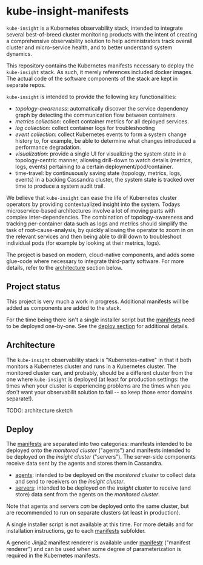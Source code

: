 # kube-insight-manifests

`kube-insight` is a Kubernetes observability stack, intended to integrate
several best-of-breed cluster monitoring products with the intent of creating
a comprehensive observability solution to help administrators track overall
cluster and micro-service health, and to better understand system dynamics.

This repository contains the Kubernetes manifests necessary to deploy the
`kube-insight` stack. As such, it merely references included docker images. The
actual code of the software components of the stack are kept in separate repos.

`kube-insight` is intended to provide the following key functionalities:

- *topology-awareness*: automatically discover the service dependency graph by
  detecting the communication flow between containers.
- *metrics collection*: collect container metrics for all deployed services.
- *log collection*: collect container logs for troubleshooting
- *event collection*: collect Kubernetes events to form a system change history
  to, for example, be able to determine what changes introduced a performance
  degradation.
- *visualization*: provide a single UI for visualizing the system state in a
  topology-centric manner, allowing drill-down to watch details (metrics, logs,
  events) pertaining to a certain deployment/pod/container.
- time-travel: by continusously saving state (topology, metrics, logs, events)
  in a backing Cassandra cluster, the system state is tracked over time to
  produce a system audit trail.

We believe that `kube-insight` can ease the life of Kubernetes cluster operators
by providing contextualized insight into the system. Todays microservice-based
architectures involve a lot of moving parts with complex inter-dependencies. The
combination of topology-awareness and tracking per-container data such as logs
and metrics should simplify the task of root-cause-analysis, by quickly allowing
the operator to zoom in on the relevant services and then being able to drill
down to troubleshoot individual pods (for example by looking at their metrics,
logs).

The project is based on modern, cloud-native components, and adds some glue-code
where necessary to integrate third-party software. For more details, refer to
the [architecture](#architecture) section below.


## Project status
This project is very much a work in progress. Additional manifests will be added
as components are added to the stack.

For the time being there isn't a single installer script but the
[manifests](manifests) need to be deployed one-by-one. See the [deploy
section](#deploy) for additional details.


## Architecture
The `kube-insight` observability stack is "Kubernetes-native" in that it both
monitors a Kubernetes cluster and runs in a Kubernetes cluster. The monitored
cluster can, and probably, should be a different cluster from the one where
`kube-insight` is deployed (at least for production settings: the times when
your cluster is experiencing problems are the times when you *don't* want your
observabilit solution to fail -- so keep those error domains separate!).


TODO: architecture sketch


## Deploy
The [manifests](manifests) are separated into two categories: manifests intended
to be deployed onto the _monitored cluster_ ("agents") and manifests intended to
be deployed on the _insight cluster_ ("servers"). The server-side components
receive data sent by the agents and stores them in Cassandra.

- [agents](manifests/agents): intended to be deployed on the _monitored cluster_
  to collect data and send to receivers on the _insight cluster_.
- [servers](manifests/servers): intended to be deployed on the _insight cluster_
  to receive (and store) data sent from the agents on the _monitored cluster_.

Note that agents and servers _can_ be deployed onto the same cluster, but are
recommended to run on separate clusters (at least in production).

A single installer script is not available at this time. For more details and
for installation instructions, go to each [manifests](manifests) subfolder.

A generic Jinja2 manifest renderer is available under [manifestr](manifestr)
("manifest renderer") and can be used when some degree of parameterization is
required in the Kubernetes manifests.
